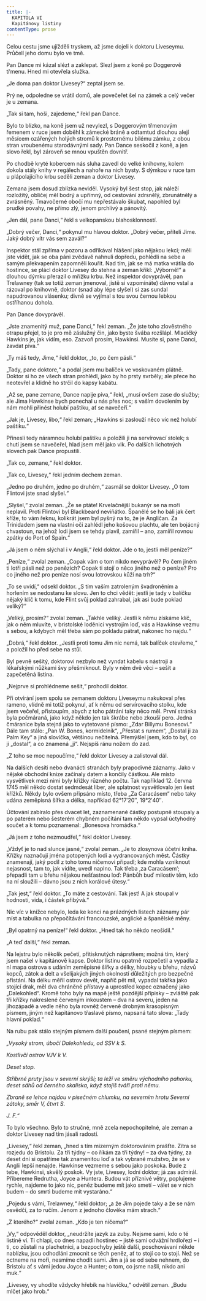 ```yaml
---
title: |-
  KAPITOLA VI
  Kapitánovy listiny
contentType: prose
---
```


Celou cestu jsme ujížděli tryskem, až jsme dojeli k doktoru Liveseymu. Průčelí jeho domu bylo ve tmě.

Pan Dance mi kázal slézt a zaklepat. Slezl jsem z koně po Doggerově třmenu. Hned mi otevřela služka.

„Je doma pan doktor Livesey?“ zeptal jsem se.

Prý ne, odpoledne se vrátil domů, ale povečeřet šel na zámek a celý večer je u zemana.

„Tak si tam, hoši, zajedeme,“ řekl pan Dance.

Bylo to blízko, na koně jsem už nevylezl, s Doggerovým třmenovým řemenem v ruce jsem doběhl k zámecké bráně a odtamtud dlouhou alejí měsícem ozářených holých stromů k prostornému bílému zámku, z obou stran vroubenému starodávnými sady. Pan Dance seskočil z koně, a jen slovo řekl, byl zároveň se mnou vpuštěn dovnitř.

Po chodbě kryté kobercem nás sluha zavedl do velké knihovny, kolem dokola stály knihy v regálech a nahoře na nich bysty. S dýmkou v ruce tam u plápolajícího krbu seděli zeman a doktor Livesey.

Zemana jsem dosud zblízka neviděl. Vysoký byl šest stop, jak náleží rozložitý, obličej měl bodrý a upřímný, od cestování zdrsnělý, zbrunátnělý a zvrásněný. Tmavočerné obočí mu nepřestávalo škubat, napohled byl prudké povahy, ne přímo zlý, jenom prchlivý a pánovitý.

„Jen dál, pane Danci,“ řekl s velkopanskou blahosklonností.

„Dobrý večer, Danci,“ pokynul mu hlavou doktor. „Dobrý večer, příteli Jime. Jaký dobrý vítr vás sem zavál?“

Inspektor stál zpříma v pozoru a odříkával hlášení jako nějakou lekci; měli jste vidět, jak se oba páni zvědavě nahnuli dopředu, pohlédli na sebe a samým překvapením zapomněli kouřit. Nad tím, jak se má matka vrátila do hostince, se plácl doktor Livesey do stehna a zeman křikl: „Výborně!“ a dlouhou dýmku přerazil o mřížku krbu. Než inspektor dovyprávěl, pan Trelawney (tak se totiž zeman jmenoval, jistě si vzpomínáte) dávno vstal a rázoval po knihovně, doktor (snad aby lépe slyšel) si zas sundal napudrovanou vlásenku; divně se vyjímal s tou svou černou lebkou ostříhanou dohola.

Pan Dance dovyprávěl.

„Jste znamenitý muž, pane Danci,“ řekl zeman. „Že jste toho zlověstného otrapu přejel, to je pro mě záslužný čin, jako byste švába rozšlápl. Mladičký Hawkins je, jak vidím, eso. Zazvoň prosím, Hawkinsi. Musíte si, pane Danci, zavdat piva.“

„Ty máš tedy, Jime,“ řekl doktor, „to, po čem pásli.“

„Tady, pane doktore,“ a podal jsem mu balíček ve voskovaném plátně. Doktor si ho ze všech stran prohlédl, jako by ho prsty svrběly; ale přece ho neotevřel a klidně ho strčil do kapsy kabátu.

„Až se, pane zemane, Dance napije piva,“ řekl, „musí ovšem zase do služby; ale Jima Hawkinse bych ponechal u nás přes noc; s vaším dovolením by nám mohli přinést holubí paštiku, ať se navečeří.“

„Jak je, Livesey, libo,“ řekl zeman; „Hawkins si zaslouží něco víc než holubí paštiku.“

Přinesli tedy náramnou holubí paštiku a položili ji na servírovací stolek; s chutí jsem se navečeřel, hlad jsem měl jako vlk. Po dalších lichotných slovech pak Dance propustili.

„Tak co, zemane,“ řekl doktor.

„Tak co, Livesey,“ řekl jedním dechem zeman.

„Jedno po druhém, jedno po druhém,“ zasmál se doktor Livesey. „O tom Flintovi jste snad slyšel.“

„Slyšel,“ zvolal zeman. „Že se ptáte! Krvelačnější bukanýr se na moři neplavil. Proti Flintovi byl Blackbeard neviňátko. Španělé se ho báli jak čert kříže, to vám řeknu, kolikrát jsem byl pyšný na to, že je Angličan. Za Trinidadem jsem na vlastní oči zahlédl jeho košovou plachtu, ale ten bojácný chvastoun, na jehož lodi jsem se tehdy plavil, zamířil – ano, zamířil rovnou zpátky do Port of Spain.“

„Já jsem o něm slýchal i v Anglii,“ řekl doktor. Jde o to, jestli měl peníze?“

„Peníze,“ zvolal zeman. „Copak vám o tom nikdo nevyprávěl? Po čem jiném ti lotři pásli než po penězích? Copak ti stojí o něco jiného než o peníze? Pro co jiného než pro peníze nosí svou lotrovskou kůži na trh?“

„To se uvidí,“ odsekl doktor. „S tím vaším zatroleným švadroněním a horlením se nedostanu ke slovu. Jen to chci vědět: jestli je tady v balíčku nějaký klíč k tomu, kde Flint svůj poklad zahrabal, jak asi bude poklad veliký?“

„Veliký, prosím?“ zvolal zeman. „Takhle veliký. Jestli k němu získáme klíč, jak o něm mluvíte, v bristolské loděnici vystrojím loď, vás a Hawkinse vezmu s sebou, a kdybych měl třeba sám po pokladu pátrat, nakonec ho najdu.“

„Dobrá,“ řekl doktor. „Jestli proti tomu Jim nic nemá, tak balíček otevřeme,“ a položil ho před sebe na stůl.

Byl pevně sešitý, doktorovi nezbylo než vyndat kabelu s nástroji a lékařskými nůžkami švy přešmiknout. Byly v něm dvě věci – sešit a zapečetěná listina.

„Nejprve si prohlédneme sešit,“ prohodil doktor.

Při otvírání jsem spolu se zemanem doktoru Liveseymu nakukoval přes rameno, vlídně mi totiž pokynul, ať k němu od servírovacího stolku, kde jsem večeřel, přistoupím, abych z toho pátrání taky něco měl. První stránka byla počmáraná, jako když někdo jen tak škrábe nebo zkouší pero. Jedna čmáranice byla stejná jako to vytetované písmo: „Zdar Billymu Bonesovi.“ Dále tam stálo: „Pan W. Bones, kormidelník“, „Přestat s rumem“, „Dostal ji za Palm Key“ a jiná slovíčka, většinou nečitelná. Přemýšlel jsem, kdo to byl, co ji „dostal“, a co znamená „ji“. Nejspíš ránu nožem do zad.

„Z toho se moc nepoučíme,“ řekl doktor Livesey a zalistoval dál.

Na dalších desíti nebo dvanácti stranách byly prapodivné záznamy. Jako v nějaké obchodní knize začínaly datem a končily částkou. Ale místo vysvětlivek mezi nimi byly křížky různého počtu. Tak například 12. června 1745 měl někdo dostat sedmdesát liber, ale splatnost vysvětlovalo jen šest křížků. Někdy bylo ovšem připsáno místo, třeba „Za Caracásem“ nebo taky udána zeměpisná šířka a délka, například 62°17′20″, 19°2′40″.

Účtování zabíralo přes dvacet let, zaznamenané částky postupně stoupaly a po paterém nebo šesterém chybném počítání tam někdo vypsal úctyhodný součet a k tomu poznamenal: „Bonesova hromádka.“

„Já jsem z toho nezmoudřel,“ řekl doktor Livesey.

„Vždyť je to nad slunce jasné,“ zvolal zeman. „Je to zlosynova účetní kniha. Křížky naznačují jména potopených lodí a vydrancovaných měst. Částky znamenají, jaký podíl z toho tomu ničemovi připadl; kde mohla vzniknout nejasnost, tam to, jak vidíte, uvedl naplno. Tak třeba ‚za Caracásem‘; přepadli tam u břehu nějakou nešťastnou loď: Pánbůh buď milostiv těm, kdo na ní sloužili – dávno jsou z nich korálové útesy.“

„Tak jest,“ řekl doktor. „To máte z cestování. Tak jest! A jak stoupal v hodnosti, vida, i částek přibývá.“

Nic víc v knížce nebylo, leda ke konci na prázdných listech záznamy pár míst a tabulka na přepočítávání francouzské, anglické a španělské měny.

„Byl opatrný na peníze!“ řekl doktor. „Hned tak ho někdo neošidil.“

„A teď další,“ řekl zeman.

Na lejstru bylo několik pečetí, přitisknutých náprstkem; možná tím, který jsem našel v kapitánově kapse. Doktor listinu opatrně rozpečetil a vypadla z ní mapa ostrova s udáním zeměpisné šířky a délky, hloubky u břehu, názvů kopců, zátok a delt a všelijakých jiných okolností důležitých pro bezpečné přistání. Na délku měřil ostrov devět, napříč pět mil, vypadal takřka jako stojící drak, měl dva chráněné přístavy a uprostřed kopec označený jako „Dalekohled“. Kromě toho byly na mapě ještě pozdější přípisky – zvláště pak tři křížky nakreslené červeným inkoustem – dva na severu, jeden na jihozápadě a vedle něho byla rovněž červeně drobným krasopisným písmem, jiným než kapitánovo třaslavé písmo, napsaná tato slova: „Tady hlavní poklad.“

Na rubu pak stálo stejným písmem další poučení, psané stejným písmem:

_„Vysoký strom, úbočí Dalekohledu, od SSV k S._

_Kostlivčí ostrov VJV k V._

_Deset stop._

_Stříbrné pruty jsou v severní skrýši; ta leží ve směru východního pahorku, deset sáhů od černého skaliska, když stojíš tváří proti němu._

_Zbraně se lehce najdou v písečném chlumku, na severním hrotu Severní zátoky, směr V, čtvrt S._

_J. F.“_

To bylo všechno. Bylo to stručné, mně zcela nepochopitelné, ale zeman a doktor Livesey nad tím jásali radostí.

„Livesey,“ řekl zeman, „hned s tím mizerným doktorováním prašťte. Zítra se rozjedu do Bristolu. Za tři týdny – co říkám za tři týdny! – za dva týdny, za deset dní si opatříme tak znamenitou loď a tak vybrané mužstvo, že se v Anglii lepší nenajde. Hawkinse vezmeme s sebou jako poskoka. Bude z tebe, Hawkinsi, skvělý poskok. Vy jste, Livesey, lodní doktor; já zas admirál. Přibereme Redrutha, Joyce a Huntera. Budou vát příznivé větry, poplujeme rychle, najdeme to jako nic, peněz budeme mít jako smetí – válet se v nich budem – do smrti budeme mít vystaráno.“

„Pojedu s vámi, Trelawney,“ řekl doktor; „a že Jim pojede taky a že se nám osvědčí, za to ručím. Jenom z jednoho člověka mám strach.“

„Z kterého?“ zvolal zeman. „Kdo je ten ničema?“

„Vy,“ odpověděl doktor, „neudržíte jazyk za zuby. Nejsme sami, kdo o té listině ví. Ti chlapi, co dnes napadli hostinec – jistě samí odvážní hrdlořezi – i ti, co zůstali na plachetnici, a bezpochyby ještě další, poschovávaní někde nablízku, jsou odhodláni zmocnit se těch peněz, ať to stojí co to stojí. Než se octneme na moři, nesmíme chodit sami. Jim a já se od sebe nehnem, do Bristolu ať s vámi jedou Joyce a Hunter; o tom, co jsme našli, nikdo ani muk.“

„Livesey, vy uhodíte vždycky hřebík na hlavičku,“ odvětil zeman. „Budu mlčet jako hrob.“
